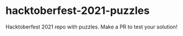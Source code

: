 # hacktoberfest-2021-puzzles
Hacktoberfest 2021 repo with puzzles. Make a PR to test your solution!
